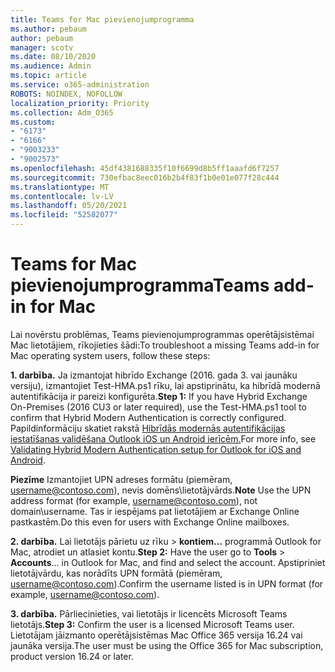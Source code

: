 ```yaml
---
title: Teams for Mac pievienojumprogramma
ms.author: pebaum
author: pebaum
manager: scotv
ms.date: 08/10/2020
ms.audience: Admin
ms.topic: article
ms.service: o365-administration
ROBOTS: NOINDEX, NOFOLLOW
localization_priority: Priority
ms.collection: Adm_O365
ms.custom:
- "6173"
- "6166"
- "9003233"
- "9002573"
ms.openlocfilehash: 45df4381688335f10f6699d8b5ff1aaafd6f7257
ms.sourcegitcommit: 730efbac8eec016b2b4f83f1b0e01e077f28c444
ms.translationtype: MT
ms.contentlocale: lv-LV
ms.lasthandoff: 05/20/2021
ms.locfileid: "52582077"
---
```

# <a name="teams-add-in-for-mac"></a><span data-ttu-id="7361c-102">Teams for Mac pievienojumprogramma</span><span class="sxs-lookup"><span data-stu-id="7361c-102">Teams add-in for Mac</span></span>

<span data-ttu-id="7361c-103">Lai novērstu problēmas, Teams pievienojumprogrammas operētājsistēmai Mac lietotājiem, rīkojieties šādi:</span><span class="sxs-lookup"><span data-stu-id="7361c-103">To troubleshoot a missing Teams add-in for Mac operating system users, follow these steps:</span></span>

<span data-ttu-id="7361c-104">**1. darbība.** Ja izmantojat hibrīdo Exchange (2016. gada 3. vai jaunāku versiju), izmantojiet Test-HMA.ps1 rīku, lai apstiprinātu, ka hibrīdā modernā autentifikācija ir pareizi konfigurēta.</span><span class="sxs-lookup"><span data-stu-id="7361c-104">**Step 1:** If you have Hybrid Exchange On-Premises (2016 CU3 or later required), use the Test-HMA.ps1 tool to confirm that Hybrid Modern Authentication is correctly configured.</span></span> <span data-ttu-id="7361c-105">Papildinformāciju skatiet rakstā [Hibrīdās modernās autentifikācijas iestatīšanas validēšana Outlook iOS un Android ierīcēm.](https://aka.ms/TestHMAEAS)</span><span class="sxs-lookup"><span data-stu-id="7361c-105">For more info, see [Validating Hybrid Modern Authentication setup for Outlook for iOS and Android](https://aka.ms/TestHMAEAS).</span></span>  

<span data-ttu-id="7361c-106">**Piezīme** Izmantojiet UPN adreses formātu (piemēram, [username@contoso.com](mailto:username@contoso.com)), nevis domēns\lietotājvārds.</span><span class="sxs-lookup"><span data-stu-id="7361c-106">**Note** Use the UPN address format (for example, [username@contoso.com](mailto:username@contoso.com)), not domain\username.</span></span> <span data-ttu-id="7361c-107">Tas ir iespējams pat lietotājiem ar Exchange Online pastkastēm.</span><span class="sxs-lookup"><span data-stu-id="7361c-107">Do this even for users with Exchange Online mailboxes.</span></span>

<span data-ttu-id="7361c-108">**2. darbība.** Lai lietotājs pārietu uz rīku   >  **kontiem...** programmā Outlook for Mac, atrodiet un atlasiet kontu.</span><span class="sxs-lookup"><span data-stu-id="7361c-108">**Step 2:** Have the user go to **Tools** > **Accounts**... in Outlook for Mac, and find and select the account.</span></span> <span data-ttu-id="7361c-109">Apstipriniet lietotājvārdu, kas norādīts UPN formātā (piemēram, [username@contoso.com](mailto:username@contoso.com)).</span><span class="sxs-lookup"><span data-stu-id="7361c-109">Confirm the username listed is in UPN format (for example, [username@contoso.com](mailto:username@contoso.com)).</span></span>

<span data-ttu-id="7361c-110">**3. darbība.** Pārliecinieties, vai lietotājs ir licencēts Microsoft Teams lietotājs.</span><span class="sxs-lookup"><span data-stu-id="7361c-110">**Step 3:** Confirm the user is a licensed Microsoft Teams user.</span></span> <span data-ttu-id="7361c-111">Lietotājam jāizmanto operētājsistēmas Mac Office 365 versija 16.24 vai jaunāka versija.</span><span class="sxs-lookup"><span data-stu-id="7361c-111">The user must be using the Office 365 for Mac subscription, product version 16.24 or later.</span></span>